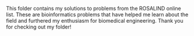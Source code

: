 This folder contains my solutions to problems from the ROSALIND online list. 
These are bioinformatics problems that have helped me learn about the field and furthered my enthusiasm for biomedical engineering. 
Thank you for checking out my folder!
